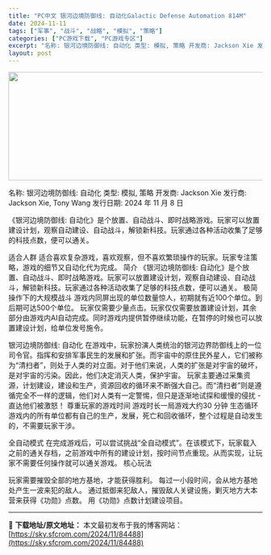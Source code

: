 ```yaml
---
title: "PC中文 银河边境防御线: 自动化Galactic Defense Automation 814M"
date: 2024-11-11
tags: ["军事", "战斗", "战略", "模拟", "策略"]
categories: ["PC游戏下载", "PC游戏专区"]
excerpt: "名称: 银河边境防御线: 自动化 类型: 模拟, 策略 开发商: Jackson Xie 发行商: Jackson Xie, Tony Wang 发行日期: 2024 年 11 月 8 日 《银河边境防御线: 自动化》是个放置、自动战斗、即时战略游戏。玩家可以放置建设计划，观察自动建设、自动战斗，解&hellip;"
layout: post
---
```


<img class="aligncenter size-full wp-image-84489" src="https://sky.sfcrom.com/wp-content/uploads/2024/11/202411110323278.webp" alt="" width="660" height="215" />

名称: 银河边境防御线: 自动化
类型: 模拟, 策略
开发商: Jackson Xie
发行商: Jackson Xie, Tony Wang
发行日期: 2024 年 11 月 8 日

《银河边境防御线: 自动化》是个放置、自动战斗、即时战略游戏。玩家可以放置建设计划，观察自动建设、自动战斗，解锁新科技。玩家通过各种活动收集了足够的科技点数，便可以通关。

适合人群
适合喜欢复杂游戏，喜欢观察，但不喜欢繁琐操作的玩家。玩家专注策略，游戏的细节又自动化代为完成。
简介
《银河边境防御线: 自动化》是个放置、自动战斗、即时战略游戏。玩家可以放置建设计划，观察自动建设、自动战斗，解锁新科技。玩家通过各种活动收集了足够的科技点数，便可以通关。
极简操作下的大规模战斗
游戏内同屏出现的单位数量惊人，初期就有近100个单位。到后期可达500个单位。
玩家仅需要少量点击。玩家仅仅需要放置建设计划，其余部分由游戏内AI自动完成。同时游戏内提供暂停继续功能，在暂停的时候也可以放置建设计划，给单位发号施令。

银河边境防御线: 自动化
在游戏中，玩家扮演人类统治的银河边界防御线上的一位司令官。指挥和安排军事民生的发展和扩张。而宇宙中的原住民外星人，它们被称为“清扫者”，则处于人类的对立面。对于他们来说，人类的扩张是对宇宙的破坏，是对宇宙的污染。因此，他们决定消灭人类，保护宇宙。
玩家主要通过采集资源，计划建设，建设和生产，资源回收的循环来不断强大自己。而“清扫者”则是遵循完全不一样的逻辑，他们对人类有一定警惕，但只是逐渐地试探和缓慢的侵扰 - 直达他们被激怒！
尊重玩家的游戏时间
游戏时长一局游戏大约30 分钟
生态循环
游戏内的所有单位都有自己的生产，发展，死亡和回收循环，整个过程是自动发生的，不需要玩家干涉。

全自动模式
在完成游戏后，可以尝试挑战“全自动模式”。在该模式下，玩家载入之前的通关存档，之前游戏中所有的建设计划，按时间节点重现。从而实现，让玩家不需要任何操作就可以通关游戏。
核心玩法

玩家需要摧毁全部的地方基地，才能获得胜利。
每过一小段时间，会从地方基地处产生一波来犯的敌人。
通过抵御来犯敌人，摧毁敌人关键设施，剿灭地方大本营来获得《功勋》点数。
用《功勋》点数计划建设项目。

---
📖 **下载地址/原文地址：** 本文最初发布于我的博客网站：[https://sky.sfcrom.com/2024/11/84488](https://sky.sfcrom.com/2024/11/84488)
